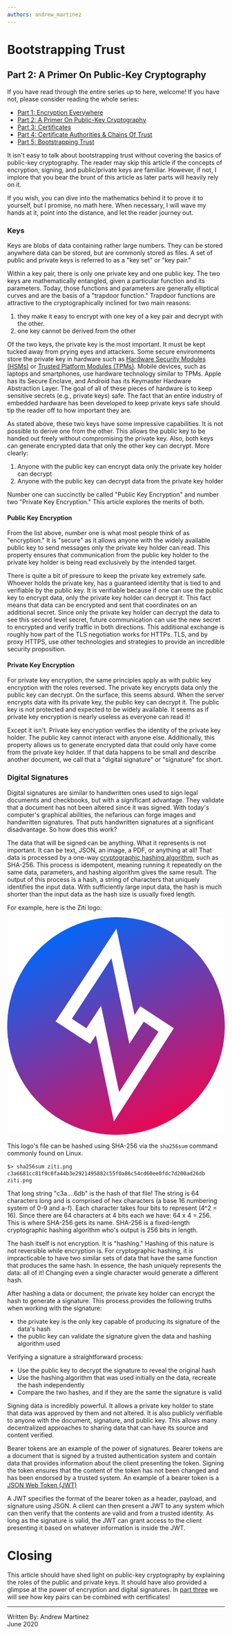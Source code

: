 ```yaml
---
authors: andrew_martinez
---
```


# Bootstrapping Trust

## Part 2: A Primer On Public-Key Cryptography

If you have read through the entire series up to here, welcome! If you
have not, please consider reading the whole series:

- [Part 1: Encryption Everywhere](./part-01.encryption-everywhere.md)
- [Part 2: A Primer On Public-Key Cryptography](./part-02.a-primer-on-public-key-cryptography.md)
- [Part 3: Certificates](./part-03.certificates.md)
- [Part 4: Certificate Authorities & Chains Of Trust](./part-04.certificate-authorities-and-chains-of-trust.md)
- [Part 5: Bootstrapping Trust](./part-05.bootstrapping-trust.md)

It isn't easy to talk about bootstrapping trust without covering the
basics of public-key cryptography. The reader may skip this article if
the concepts of encryption, signing, and public/private keys are
familiar. However, if not, I implore that you bear the brunt of this
article as later parts will heavily rely on it.

If you wish, you can dive into the mathematics behind it to prove it to
yourself, but I promise, no math here. When necessary, I will wave my
hands at it, point into the distance, and let the reader journey out.

### Keys

Keys are blobs of data containing rather large numbers. They can be
stored anywhere data can be stored, but are commonly stored as files. A
set of public and private keys is referred to as a "key set" or "key
pair."

Within a key pair, there is only one private key and one public key. The
two keys are mathematically entangled, given a particular function and
its parameters. Today, those functions and parameters are generally
elliptical curves and are the basis of a "trapdoor function." Trapdoor
functions are attractive to the cryptographically inclined for two main
reasons:

1. they make it easy to encrypt with one key of a key pair and decrypt
   with the other.
2. one key cannot be derived from the other

Of the two keys, the private key is the most important. It must be kept
tucked away from prying eyes and attackers. Some secure environments
store the private key in hardware such as
[Hardware Security Modules (HSMs)](https://en.wikipedia.org/wiki/Hardware_security_module)
or
[Trusted Platform Modules (TPMs)](https://en.wikipedia.org/wiki/Trusted_Platform_Module).
Mobile devices, such as laptops and smartphones, use hardware technology
similar to TPMs. Apple has its Secure Enclave, and Android has its
Keymaster Hardware Abstraction Layer. The goal of all of these pieces of
hardware is to keep sensitive secrets (e.g., private keys) safe. The
fact that an entire industry of embedded hardware has been developed to
keep private keys safe should tip the reader off to how important they
are.


As stated above, these two keys have some impressive capabilities. It is
not possible to derive one from the other. This allows the public key to
be handed out freely without compromising the private key. Also, both
keys can generate encrypted data that only the other key can decrypt.
More clearly:

1. Anyone with the public key can encrypt data only the private key
   holder can decrypt
2. Anyone with the public key can decrypt data from the private key
   holder

Number one can succinctly be called "Public Key Encryption" and number
two "Private Key Encryption." This article explores the merits of both.

#### Public Key Encryption

From the list above, number one is what most people think of as
"encryption." It is "secure" as it allows anyone with the widely
available public key to send messages only the private key holder can
read. This property ensures that communication from the public key
holder to the private key holder is being read exclusively by the
intended target.

There is quite a bit of pressure to keep the private key extremely safe.
Whoever holds the private key, has a guaranteed identity that is tied to
and verifiable by the public key. It is verifiable because if one can
use the public key to encrypt data, only the private key holder can
decrypt it. This fact means that data can be encrypted and sent that
coordinates on an additional secret. Since only the private key holder
can decrypt the data to see this second level secret, future
communication can use the new secret to encrypted and verify traffic in
both directions. This additional exchange is roughly how part of the TLS
negotiation works for HTTPs. TLS, and by proxy HTTPS, use other
technologies and strategies to provide an incredible security
proposition.

#### Private Key Encryption

For private key encryption, the same principles apply as with public key
encryption with the roles reversed. The private key encrypts data only
the public key can decrypt. On the surface, this seems absurd. When the
server encrypts data with its private key, the public key can decrypt
it. The public key is not protected and expected to be widely available.
It seems as if private key encryption is nearly useless as everyone can
read it!

Except it isn't. Private key encryption verifies the identity of the
private key holder. The public key cannot interact with anyone else.
Additionally, this property allows us to generate encrypted data that
could only have come from the private key holder. If that data happens
to be small and describe another document, we call that a "digital
signature" or "signature" for short.

### Digital Signatures

Digital signatures are similar to handwritten ones used to sign legal
documents and checkbooks, but with a significant advantage. They
validate that a document has not been altered since it was signed. With
today's computer's graphical abilities, the nefarious can forge images
and handwritten signatures. That puts handwritten signatures at a
significant disadvantage. So how does this work?

The data that will be signed can be anything. What it represents is not
important. It can be text, JSON, an image, a PDF, or anything at all!
That data is processed by a one-way
[cryptographic hashing algorithm](https://en.wikipedia.org/wiki/Cryptographic_hash_function),
such as SHA-256. This process is idempotent, meaning running it
repeatedly on the same data, parameters, and hashing algorithm gives the
same result. The output of this process is a hash, a string of
characters that uniquely identifies the input data. With sufficiently
large input data, the hash is much shorter than the input data as the
hash size is usually fixed length.

For example, here is the Ziti logo:

![Ziti](./images/ziti.png)

This logo's file can be hashed using SHA-256 via the `sha256sum` command
commonly found on Linux.

```
$> sha256sum ziti.png
c3a6681cc81f9c0fa44b3e2921495882c55f0a86c54cd60ee0fdc7d200ad26db  ziti.png
```

That long string "c3a....6db" is the hash of that file! The string is 64
characters long and is comprised of hex characters (a base 16 numbering
system of 0-9 and a-f). Each character takes four bits to represent (4^2
= 16). Since there are 64 characters at 4 bits each we have: 64 x 4 =
256\. This is where SHA-256 gets its name. SHA-256 is a fixed-length
cryptographic hashing algorithm who's output is 256 bits in length.

The hash itself is not encryption. It is "hashing." Hashing of this
nature is not reversible while encryption is. For cryptographic hashing,
it is impracticable to have two similar sets of data that have the same
function that produces the same hash. In essence, the hash uniquely
represents the data: all of it! Changing even a single character would
generate a different hash.

After hashing a data or document, the private key holder can encrypt the
hash to generate a signature. This process provides the following truths
when working with the signature:

- the private key is the only key capable of producing its signature of
  the data's hash
- the public key can validate the signature given the data and hashing
  algorithm used

Verifying a signature a straightforward process:

- Use the public key to decrypt the signature to reveal the original
  hash
- Use the hashing algorithm that was used initially on the data,
  recreate the hash independently
- Compare the two hashes, and if they are the same the signature is
  valid

Signing data is incredibly powerful. It allows a private key holder to
state that data was approved by them and not altered. It is also
publicly verifiable to anyone with the document, signature, and public
key. This allows many decentralized approaches to sharing data that can
have its source and content verified.

Bearer tokens are an example of the power of signatures. Bearer tokens
are a document that is signed by a trusted authentication system and
contain data that provides information about the client presenting the
token. Signing the token ensures that the content of the token has not
been changed and has been endorsed by a trusted system. An example of a
bearer token is a
[JSON Web Token (JWT)](https://en.wikipedia.org/wiki/JSON_Web_Token)

A JWT specifies the format of the bearer token as a header, payload, and
signature using JSON. A client can then present a JWT to any system
which can then verify that the contents are valid and from a trusted
identity. As long as the signature is valid, the JWT can grant access to
the client presenting it based on whatever information is inside the
JWT.

# Closing

This article should have shed light on public-key cryptography by
explaining the roles of the public and private keys. It should have also
provided a glimpse at the power of encryption and digital signatures. In
[part three](././part-03.certificates.md) we will see how key pairs can
be combined with certificates!

---

Written By: Andrew Martinez  
June 2020

